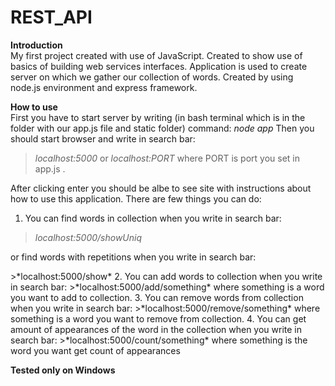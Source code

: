 # REST_API

**Introduction** <br />
My first project created with use of JavaScript. Created to show use of basics of building web services interfaces.
Application is used to create server on which we gather our collection of words. Created by using node.js environment and express framework.

**How to use** <br />
First you have to start server by writing (in bash terminal which is in the folder with our app.js file and static folder) command:
*node app*
Then you should start browser and write in search bar:
>*localhost:5000* 
or 
>*localhost:PORT* 
where PORT is port you set in app.js .

After clicking enter you should be albe to see site with instructions about how to use this application.
There are few things you can do:
1. You can find words in collection when you write in search bar:
>*localhost:5000/showUniq*
<p> or find words with repetitions when you write in search bar: </p>
>*localhost:5000/show*
2. You can add words to collection when you write in search bar:
>*localhost:5000/add/something* where something is a word you want to add to collection.
3. You can remove words from collection when you write in search bar:
>*localhost:5000/remove/something* where something is a word you want to remove from collection.
4. You can get amount of appearances of the word in the collection when you write in search bar:
>*localhost:5000/count/something* where something is the word you want get count of appearances
<br />


**Tested only on Windows**
